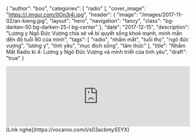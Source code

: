 {
   "author": "boo",
   "categories": [
      "radio"
   ],
   "cover_image": "https://i.imgur.com/0On3j4i.jpg",
  "header": {
    "image": "/images/2017-11-02/an-kieng.jpg",
    "layout": "hero",
    "navigation": "fancy",
    "class": "bg-darken-50 bg-darken-25-l bg-center"
  },
   "date": "2017-12-15",
   "description": "Lương y Ngô Đức Vượng chia sẻ về bí quyết sống khoẻ mạnh, minh mẫn đến độ tuổi 80 của mình",
   "tags": [
      "radio",
      "nhắm mắt",
      "tuổi thọ",
      "ngô đức vượng",
      "lương y",
      "tình yêu",
      "mục đích sống",
      "tâm thức"
   ],
   "title": "Nhắm Mắt Radio kì 4: Lương y Ngô Đức Vượng và minh triết của tình yêu",
"draft": "true"
}

<iframe width="100%" height="165" src="https://vocaroo.com/i/s03acbmyS5YX" frameborder="0"></iframe>
[Link nghe](https://vocaroo.com/i/s03acbmyS5YX)
